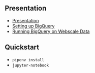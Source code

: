 ## Presentation

* [Presentation](./2019-11-28%20-%20GDG%20Cork%20DevFest%20-%20Google%20BigQuery.pdf)
* [Setting up BigQuery](./Bigquery.ipynb)
* [Running BigQuery on Webscale Data](./bigquery_examples.ipynb)

## Quickstart

* `pipenv install`
* `jupyter-notebook`

